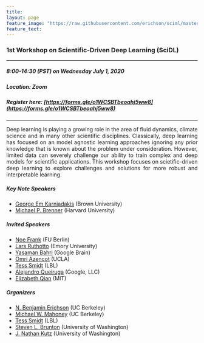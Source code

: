 ```yaml
---
title:
layout: page
feature_image: "https://raw.githubusercontent.com/erichson/sciml/master/img/logo.png"
feature_text:
---
```


### 1st Workshop on Scientific-Driven Deep Learning (SciDL)
***
##### 8:00-14:30 (PST) on Wednesday July 1, 2020 
##### Location: Zoom
##### Register here: [https://forms.gle/o1WCSBTbeoahj5ww8](https://forms.gle/o1WCSBTbeoahj5ww8)
***
<p style='text-align: justify;'> Deep learning is playing a growing role in the area of fluid dynamics, climate science and in many other scientific disciplines. Classically, deep learning has focused on an model agnostic learning approaches ignoring any prior knowledge that is known about the problem under consideration. However, limited data can severely challenge our ability to train complex and deep models for scientific applications. This workshop focuses on scietific-driven deep learning to explore challenges and solutions for more robust and interpretable learning.
 </p>

<div class="embeddable_schedule" shortname="SciDL" daterange="future" sitefooter></div>
<script src="https://researchseminars.org/embed_seminars.js" onload="seminarEmbedder.initialize({'addCSS': true});"></script>


##### Key Note Speakers
* [George Em Karniadakis](https://www.brown.edu/research/projects/crunch/george-karniadakis) (Brown University)
* [Michael P. Brenner](https://www.seas.harvard.edu/brenner/Home.html) (Harvard University)


##### Invited Speakers
* [Noe Frank](http://www.mi.fu-berlin.de/en/math/groups/comp-mol-bio/) (FU Berlin)
* [Lars Ruthotto](http://www.mathcs.emory.edu/~lruthot/) (Emory University)
* [Yasaman Bahri](https://yasamanb.github.io/) (Google Brain)
* [Omri Azencot](http://omriazencot.com/) (UCLA)
* [Tess Smidt](https://crd.lbl.gov/departments/computational-science/ccmc/staff/alvarez-fellows/tess-smidt/) (LBL)
* [Alejandro Queiruga](https://afqueiruga.github.io/) (Google, LLC)
* [Elizabeth Qian](https://sites.google.com/view/elizabeth-qian/) (MIT)

##### Organizers 
* [N. Benjamin Erichson](https://www.benerichson.com/) (UC Berkeley)
* [Michael W. Mahoney](https://www.stat.berkeley.edu/~mmahoney/) (UC Berkeley)
* [Tess Smidt](https://crd.lbl.gov/departments/computational-science/ccmc/staff/alvarez-fellows/tess-smidt/) (LBL)
* [Steven L. Brunton](https://www.eigensteve.com/) (University of Washington)
* [J. Nathan Kutz](https://faculty.washington.edu/kutz/) (University of Washington)

